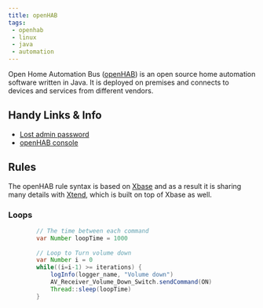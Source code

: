 ```yaml
---
title: openHAB
tags:
 - openhab
 - linux
 - java
 - automation
--- 
```


Open Home Automation Bus ([openHAB](https://www.openhab.org/)) is an open source home automation software written in Java. 
It is deployed on premises and connects to devices and services from different vendors.
<!--more-->

## Handy Links & Info

* [Lost admin password](https://community.openhab.org/t/lost-admin-password/118047)
* [openHAB console](https://www.openhab.org/docs/administration/console.html)

## Rules

The openHAB rule syntax is based on [Xbase](https://www.eclipse.org/Xtext/#xbase) and as a result it is sharing many details with [Xtend](https://www.eclipse.org/xtend/), which is built on top of Xbase as well.

### Loops

```java
        // The time between each command
        var Number loopTime = 1000
        
        // Loop to Turn volume down
        var Number i = 0
        while((i=i-1) >= iterations) {
            logInfo(logger_name, "Volume down")
            AV_Receiver_Volume_Down_Switch.sendCommand(ON)
            Thread::sleep(loopTime)
        }
```

